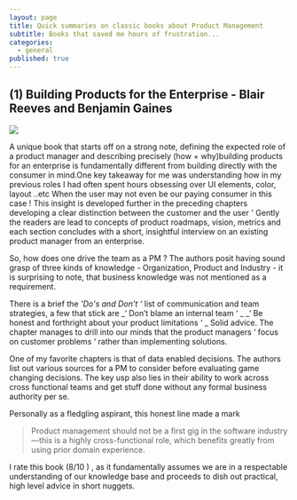 ```yaml
---
layout: page
title: Quick summaries on classic books about Product Management
subtitle: Books that saved me hours of frustration...
categories:
  - general
published: true
---
```


## (1) Building Products for the Enterprise - Blair Reeves and Benjamin Gaines
![]({{site.baseurl}}/https://images-na.ssl-images-amazon.com/images/I/519wXy0i1HL._SX331_BO1,204,203,200_.jpg)
 
A unique book that starts off on a strong note, defining the expected role of a product manager and describing precisely (how + why)building products for an enterprise is fundamentally different from building directly with the consumer in mind.One key takeaway for me was understanding how in my previous roles I had often spent hours obsessing over UI elements, color, layout ..etc When the user may not even be our paying consumer in this case ! This insight is developed further in the preceding chapters developing a clear distinction between the customer and the user ' Gently the readers are lead to concepts of product roadmaps, vision, metrics and each section concludes with a short, insightful interview on an existing product manager from an enterprise. 

So, how does one drive the team as a PM ? The authors posit having sound grasp of three kinds of knowledge - Organization, Product and Industry - it is surprising to note, that business knowledge was not mentioned as a requirement. 

There is a brief the _’Do's and Don’t ‘_ list of communication and team strategies, a few that stick are _‘ Don’t blame an internal team ‘ _
_‘ Be honest and forthright about your product limitations ‘ _ Solid advice. The chapter manages to drill into our minds that the product managers ‘ focus on customer problems ‘ rather than implementing solutions. 

One of my favorite chapters is that of data enabled decisions. 
The authors list out various sources for a PM to consider before evaluating game changing decisions. The key usp also lies in their ability to work across cross functional teams and get stuff done without any formal business authority per se. 

Personally as a fledgling aspirant, this honest line made a mark 

> Product management should not be a first gig in the software industry—this is a highly cross-functional role, which benefits greatly from using prior domain experience.


I rate this book (8/10 ) , as it fundamentally assumes we are in a respectable understanding of our knowledge base and proceeds to dish out practical, high level advice in short nuggets.
